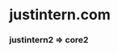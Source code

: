 # justintern.com

### justintern2 => core2
                                                                                                                                                                                                                                                                                                                                                                                                                                                                                                                                                                                                                                                                                                                          
